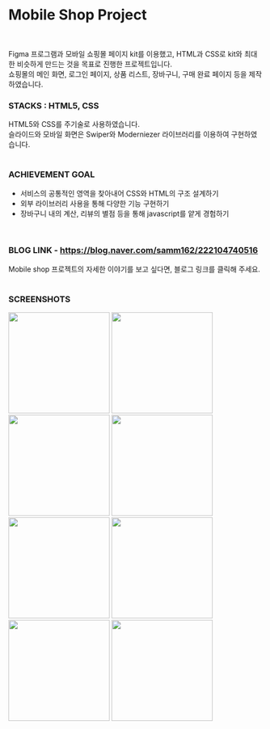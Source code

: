 # Mobile Shop Project
<br>

Figma 프로그램과 모바일 쇼핑몰 페이지 kit를 이용했고, HTML과 CSS로 kit와 최대한 비슷하게 만드는 것을 목표로 진행한 프로젝트입니다.  
쇼핑몰의 메인 화면, 로그인 페이지, 상품 리스트, 장바구니, 구매 완료 페이지 등을 제작하였습니다.

### STACKS : HTML5, CSS
HTML5와 CSS를 주기술로 사용하였습니다.  
슬라이드와 모바일 화면은 Swiper와 Moderniezer 라이브러리를 이용하여 구현하였습니다.
<br>
<br>

### ACHIEVEMENT GOAL
- 서비스의 공통적인 영역을 찾아내어 CSS와 HTML의 구조 설계하기
- 외부 라이브러리 사용을 통해 다양한 기능 구현하기
- 장바구니 내의 계산, 리뷰의 별점 등을 통해 javascript를 얕게 경험하기
<br>

### BLOG LINK - https://blog.naver.com/samm162/222104740516
Mobile shop 프로젝트의 자세한 이야기를 보고 싶다면, 블로그 링크를 클릭해 주세요.
<br>
<br>

### SCREENSHOTS
<div>
<img src="https://user-images.githubusercontent.com/67185299/100744362-107b1900-3421-11eb-9dc7-1f07e22fa385.png" width="200"></img>
<img src="https://user-images.githubusercontent.com/67185299/100744391-1c66db00-3421-11eb-92c0-1fcd881ad738.png" width="200"></img>
<img src="https://user-images.githubusercontent.com/67185299/100744404-212b8f00-3421-11eb-84ee-01ab8ac5b822.png" width="200"></img>
<img src="https://user-images.githubusercontent.com/67185299/100744452-30aad800-3421-11eb-9bbe-3f95492c5a76.png" width="200"></img>
</div>
  
<div>
<img src="https://user-images.githubusercontent.com/67185299/100744462-356f8c00-3421-11eb-8579-a14d0d8ef58c.png" width="200"></img>
<img src="https://user-images.githubusercontent.com/67185299/100744466-39031300-3421-11eb-9380-dcc7641fac3d.png" width="200"></img>
<img src="https://user-images.githubusercontent.com/67185299/100744476-3d2f3080-3421-11eb-9c6c-0a4fc7b00cb2.png" width="200"></img>
<img src="https://user-images.githubusercontent.com/67185299/100744497-47e9c580-3421-11eb-9ae9-f95c0b518373.png" width="200"></img>
</div>

